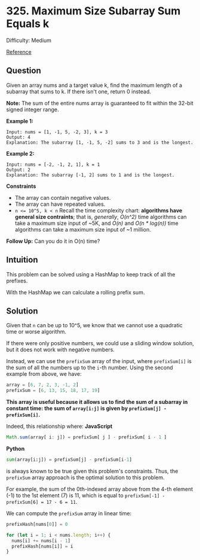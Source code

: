 # 325. Maximum Size Subarray Sum Equals k
Difficulty: Medium

[Reference](https://leetcode.com/problems/maximum-size-subarray-sum-equals-k/)

## Question
Given an array nums and a target value k, find the maximum length of a subarray that sums to k. If there isn't one, return 0 instead.

**Note:** The sum of the entire nums array is guaranteed to fit within the 32-bit signed integer range.

**Example 1:**
```
Input: nums = [1, -1, 5, -2, 3], k = 3
Output: 4 
Explanation: The subarray [1, -1, 5, -2] sums to 3 and is the longest.
```

**Example 2:**
```
Input: nums = [-2, -1, 2, 1], k = 1
Output: 2 
Explanation: The subarray [-1, 2] sums to 1 and is the longest.
```

**Constraints**
* The array can contain negative values.
* The array can have repeated values.
* `n <= 10^5, k < n`
  Recall the time complexity chart: **algorithms have general size contraints**; that is, _generally_, _O(n^2)_ time algorithms can take a maximum size input of ~5K, and _O(n)_ and _O(n * log(n))_ time algorithms can take a maximum size input of ~1 million.

**Follow Up:**
Can you do it in O(n) time?

## Intuition
This problem can be solved using a HashMap to keep track of all the prefixes.

With the HashMap we can calculate a rolling prefix sum.

## Solution
Given that `n` can be up to 10^5, we know that we cannot use a quadratic time or worse algorithm.

If there were only positive numbers, we could use a sliding window solution, but it does not work with negative numbers.

Instead, we can use the `prefixSum` array of the input, where `prefixSum[i]` is the sum of all the numbers up to the `i`-th number. Using the second example from above, we have:
```javascript
array = [6, 7, 2, 3, -1, 2]
prefixSum = [6, 13, 15, 18, 17, 19]
```

  **This array is useful because it allows us to find the sum of a subarray in constant time: the sum of `array[i:j]` is given by `prefixSum[j] - prefixSum[i]`.**

Indeed, this relationship where:
**JavaScript**
```javascript
Math.sum(array[ i: j]) = prefixSum[ j ] - prefixSum[ i - 1 ]
```
**Python**
```python
sum(array[i:j]) = prefixSum[j] - prefixSum[i-1]
```
is always known to be true given this problem's constraints. Thus, the `prefixSum` array approach is the optimal solution to this problem.

For example, the sum of the 0th-indexed array above from the 4-th element (-1) to the 1st element (7) is 11, which is equal to `prefixSum[-1] - prefixSum[6] = 17 - 6 = 11`.

We can compute the `prefixSum` array in linear time:
```javascript
prefixHash[nums[0]] = 0

for (let i = 1; i < nums.length; i++) {
  nums[i] += nums[i - 1]
  prefixHash[nums[i]] = i
}
```
